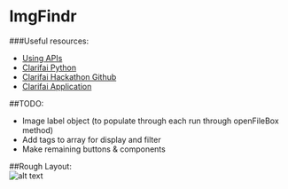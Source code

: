 # ImgFindr  

###Useful resources:  
- [Using APIs](https://www.codecademy.com/courses/javascript-beginner-en-EID4t/0/1?curriculum_id=50ecb8d45f787a6332000042)  
- [Clarifai Python](https://github.com/Clarifai/clarifai-python)  
- [Clarifai Hackathon Github](https://github.com/clarifai/hackathon)  
- [Clarifai Application](https://developer-alpha.clarifai.com/applications/)  
  
##TODO:  
- Image label object (to populate through each run through openFileBox method)  
- Add tags to array for display and filter  
- Make remaining buttons & components  
  
##Rough Layout:  
![alt text](https://i.gyazo.com/ed51d29fd812fc69374dacf3fc079567.png "ImgFindr rough layout")  
